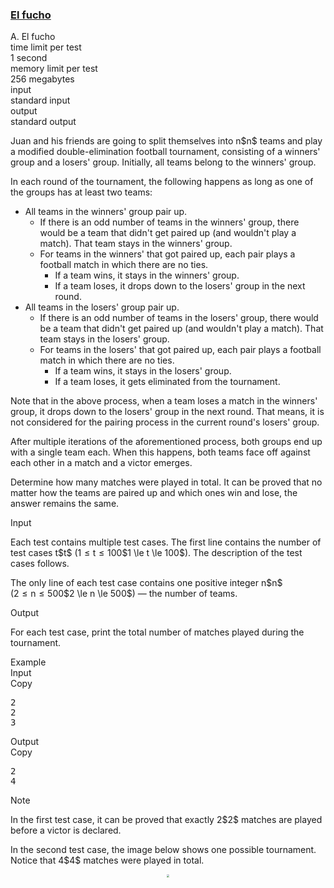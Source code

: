 <h3><a href="https://codeforces.com/contest/2155/problem/A" target="_blank" rel="noopener noreferrer">El fucho</a></h3>

<div class="header"><div class="title">A. El fucho</div><div class="time-limit"><div class="property-title">time limit per test</div>1 second</div><div class="memory-limit"><div class="property-title">memory limit per test</div>256 megabytes</div><div class="input-file input-standard"><div class="property-title">input</div>standard input</div><div class="output-file output-standard"><div class="property-title">output</div>standard output</div></div><div><p>Juan and his friends are going to split themselves into <span class="MathJax_Preview" style="color: inherit;"><span class="MJXp-math" id="MJXp-Span-1"><span class="MJXp-mi MJXp-italic" id="MJXp-Span-2">n</span></span></span>$n$ teams and play a modified double-elimination football tournament, consisting of a <span class="tex-font-style-it">winners'</span> group and a <span class="tex-font-style-it">losers'</span> group. Initially, all teams belong to the winners' group.</p><p>In each round of the tournament, the following happens as long as one of the groups has <span class="tex-font-style-bf">at least two</span> teams: </p><ul> <li> All teams in the winners' group pair up. <ul> <li> If there is an odd number of teams in the winners' group, there would be a team that didn't get paired up (and wouldn't play a match). That team stays in the winners' group. </li><li> For teams in the winners' that got paired up, each pair plays a football match in which there are <span class="tex-font-style-bf">no ties</span>. <ul> <li> If a team wins, it stays in the winners' group. </li><li> If a team loses, it drops down to the losers' group in the <span class="tex-font-style-bf">next round</span>. </li></ul> </li></ul></li><li> All teams in the losers' group pair up. <ul> <li> If there is an odd number of teams in the losers' group, there would be a team that didn't get paired up (and wouldn't play a match). That team stays in the losers' group. </li><li> For teams in the losers' that got paired up, each pair plays a football match in which there are <span class="tex-font-style-bf">no ties</span>. <ul> <li> If a team wins, it stays in the losers' group. </li><li> If a team loses, it gets eliminated from the tournament. </li></ul> </li></ul></li></ul><p>Note that in the above process, when a team loses a match in the winners' group, it drops down to the losers' group in the next round. That means, it is not considered for the pairing process in the current round's losers' group.</p><p>After multiple iterations of the aforementioned process, both groups end up with a single team each. When this happens, both teams face off against each other in a match and a victor emerges.</p><p>Determine how many matches were played in total. It can be proved that no matter how the teams are paired up and which ones win and lose, the answer remains the same. </p></div><div class="input-specification"><div class="section-title">Input</div><p>Each test contains multiple test cases. The first line contains the number of test cases <span class="MathJax_Preview" style="color: inherit;"><span class="MJXp-math" id="MJXp-Span-3"><span class="MJXp-mi MJXp-italic" id="MJXp-Span-4">t</span></span></span>$t$ (<span class="MathJax_Preview" style="color: inherit;"><span class="MJXp-math" id="MJXp-Span-5"><span class="MJXp-mn" id="MJXp-Span-6">1</span><span class="MJXp-mo" id="MJXp-Span-7" style="margin-left: 0.333em; margin-right: 0.333em;">≤</span><span class="MJXp-mi MJXp-italic" id="MJXp-Span-8">t</span><span class="MJXp-mo" id="MJXp-Span-9" style="margin-left: 0.333em; margin-right: 0.333em;">≤</span><span class="MJXp-mn" id="MJXp-Span-10">100</span></span></span>$1 \le t \le 100$). The description of the test cases follows. </p><p>The only line of each test case contains one positive integer <span class="MathJax_Preview" style="color: inherit;"><span class="MJXp-math" id="MJXp-Span-11"><span class="MJXp-mi MJXp-italic" id="MJXp-Span-12">n</span></span></span>$n$ (<span class="MathJax_Preview" style="color: inherit;"><span class="MJXp-math" id="MJXp-Span-13"><span class="MJXp-mn" id="MJXp-Span-14">2</span><span class="MJXp-mo" id="MJXp-Span-15" style="margin-left: 0.333em; margin-right: 0.333em;">≤</span><span class="MJXp-mi MJXp-italic" id="MJXp-Span-16">n</span><span class="MJXp-mo" id="MJXp-Span-17" style="margin-left: 0.333em; margin-right: 0.333em;">≤</span><span class="MJXp-mn" id="MJXp-Span-18">500</span></span></span>$2 \le n \le 500$) — the number of teams.</p></div><div class="output-specification"><div class="section-title">Output</div><p>For each test case, print the total number of matches played during the tournament. </p></div><div class="sample-tests"><div class="section-title">Example</div><div class="sample-test"><div class="input"><div class="title">Input<div title="Copy" data-clipboard-target="#id0003930702070455572" id="id002891974708186156" class="input-output-copier">Copy</div></div><pre id="id0003930702070455572"><div class="test-example-line test-example-line-even test-example-line-0">2</div><div class="test-example-line test-example-line-odd test-example-line-1">2</div><div class="test-example-line test-example-line-even test-example-line-2">3</div></pre></div><div class="output"><div class="title">Output<div title="Copy" data-clipboard-target="#id0043511476343576516" id="id008064744375269532" class="input-output-copier">Copy</div></div><pre id="id0043511476343576516"><div class="test-example-line test-example-line-odd test-example-line-1">2</div><div class="test-example-line test-example-line-even test-example-line-2">4</div></pre></div></div></div><div class="note"><div class="section-title">Note</div><p>In the first test case, it can be proved that exactly <span class="MathJax_Preview" style="color: inherit;"><span class="MJXp-math" id="MJXp-Span-19"><span class="MJXp-mn" id="MJXp-Span-20">2</span></span></span>$2$ matches are played before a victor is declared. </p><p>In the second test case, the image below shows one possible tournament. Notice that <span class="MathJax_Preview" style="color: inherit;"><span class="MJXp-math" id="MJXp-Span-21"><span class="MJXp-mn" id="MJXp-Span-22">4</span></span></span>$4$ matches were played in total. </p><center> <img class="tex-graphics" src="https://espresso.codeforces.com/07a3b9a6fa0926a3df06e4a20f9f88394322b577.png" style="zoom: 30.0%;max-width: 100.0%;max-height: 100.0%;"> </center></div>